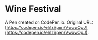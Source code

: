 # Wine Festival

A Pen created on CodePen.io. Original URL: [https://codepen.io/ehlzi/pen/VwxwOpJ](https://codepen.io/ehlzi/pen/VwxwOpJ).

